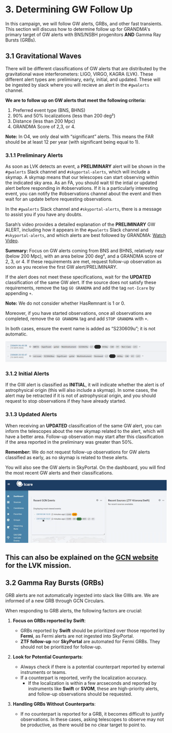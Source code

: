 # 3. Determining GW Follow Up

In this campaign, we will follow GW alerts, GRBs, and other fast transients. This section will discuss how to determine follow up for GRANDMA's primary target of GW alerts with BNS/NSBH progenitors **AND** Gamma Ray Bursts (GRBs). 

## 3.1 Gravitational Waves 

There will be different classifications of GW alerts that are distributed by the gravitational wave interferometers: LIGO, VIRGO, KAGRA (LVK). These different alert types are: preliminary, early, initial, and updated. These will be ingested by slack where you will recieve an alert in the `#gwalerts` channel. 

**We are to follow up on GW alerts that meet the following criteria:**
1. Preferred event type (BNS, BHNS)
2. 90% and 50% localizations (less than 200 deg²)
3. Distance (less than 200 Mpc)
4. GRANDMA Score of 2,3, or 4. 

**Note:** In O4, we only deal with “significant” alerts. This means the FAR should be at least 12 per year (with significant being equal to 1).

### 3.1.1 Preliminary Alerts

As soon as LVK detects an event, a **PRELIMINARY** alert will be shown in the `#gwalerts` Slack channel and `#skyportal-alerts`, which will include a skymap. A skymap means that our telescopes can start observing within the indicated sky area. As an FA, you should wait til the intial or updated alert before responding in #observations. If it is a particularly interesting event, you can notify the #observations channel about the event and then wait for an update before requesting observations. 

In the `#gwalerts` Slack channel and `#skyportal-alerts`, there is a message to assist you if you have any doubts.

Sarah’s video provides a detailed explanation of the **PRELIMINARY** GW ALERT, including how it appears in the `#gwalerts` Slack channel and `#skyportal-alerts`, and which alerts are best followed by GRANDMA: [Watch Video](https://www.youtube.com/watch?v=b0HGRygGzrE). 

**Summary:** Focus on GW alerts coming from BNS and BHNS, relatively near (below 200 Mpc), with an area below 200 deg², and a GRANDMA score of 2, 3, or 4. If these requirements are met, request follow-up observation as soon as you receive the first GW alert/PRELIMINARY.

If the alert does not meet these specifications, wait for the **UPDATED** classification of the same GW alert. If the source does not satisfy these requirements, remove the tag `GO GRANDMA` and add the tag `not-Icare` by appending `+`.

**Note:** We do not consider whether HasRemnant is 1 or 0.

Moreover, if you have started observations, once all observations are completed, remove the `GO GRANDMA` tag and add `STOP GRANDMA` with `+`.

In both cases, ensure the event name is added as “S230609u”; it is not automatic.

![Checking Alerts 1](media/check_ss1.png)

### 3.1.2 Initial Alerts

If the GW alert is classified as **INITIAL**, it will indicate whether the alert is of astrophysical origin (this will also include a skymap). In some cases, the alert may be retracted if it is not of astrophysical origin, and you should request to stop observations if they have already started.

### 3.1.3 Updated Alerts

When receiving an **UPDATED** classification of the same GW alert, you can inform the telescopes about the new skymap related to the alert, which will have a better area. Follow-up observation may start after this classification if the area reported in the preliminary was greater than 50%.

**Remember:** We do not request follow-up observations for GW alerts classified as early, as no skymap is related to these alerts.

You will also see the GW alerts in SkyPortal. On the dashboard, you will find the most recent GW alerts and their classifications.

![Checking Alerts 2](media/check_ss2.png)

## This can also be explained on the [GCN website](https://gcn.nasa.gov/missions/lvk) for the LVK mission.

## 3.2 Gamma Ray Bursts (GRBs) 

GRB alerts are not automatically ingested into slack like GWs are. We are informed of a new GRB through GCN Circulars. 

When responding to GRB alerts, the following factors are crucial:

1. **Focus on GRBs reported by Swift**:
   - GRBs reported by **Swift** should be prioritized over those reported by **Fermi**, as Fermi alerts are not ingested into SkyPortal. 
   - **ZTF follow-up** nor **SkyPortal** are automated for Fermi GRBs. They should not be prioritized for follow-up.

2. **Look for Potential Counterparts**:
   - Always check if there is a potential counterpart reported by external instruments or teams.
   - If a counterpart is reported, verify the localization accuracy. 
     - If the localization is within a few arcseconds and reported by instruments like **Swift** or **SVOM**, these are high-priority alerts, and follow-up observations should be requested.

3. **Handling GRBs Without Counterparts**:
   - If no counterpart is reported for a GRB, it becomes difficult to justify observations. In these cases, asking telescopes to observe may not be productive, as there would be no clear target to point to.


